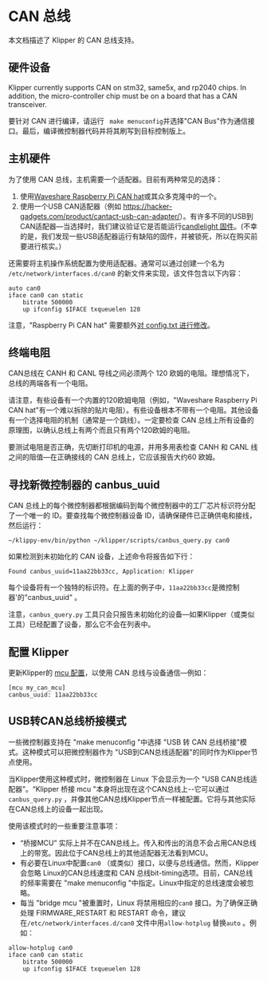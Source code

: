 # CAN 总线

本文档描述了 Klipper 的 CAN 总线支持。

## 硬件设备

Klipper currently supports CAN on stm32, same5x, and rp2040 chips. In addition, the micro-controller chip must be on a board that has a CAN transceiver.

要针对 CAN 进行编译，请运行 ` make menuconfig`并选择"CAN Bus"作为通信接口。最后，编译微控制器代码并将其刷写到目标控制版上。

## 主机硬件

为了使用 CAN 总线，主机需要一个适配器。目前有两种常见的选择：

1. 使用[Waveshare Raspberry Pi CAN hat](https://www.waveshare.com/rs485-can-hat.htm)或其众多克隆中的一个。
1. 使用一个USB CAN适配器（例如 <https://hacker-gadgets.com/product/cantact-usb-can-adapter/>）。有许多不同的USB到CAN适配器—当选择时，我们建议验证它是否能运行[candlelight 固件](https://github.com/candle-usb/candleLight_fw)。(不幸的是，我们发现一些USB适配器运行有缺陷的固件，并被锁死，所以在购买前要进行核实。）

还需要将主机操作系统配置为使用适配器。通常可以通过创建一个名为 `/etc/network/interfaces.d/can0` 的新文件来实现，该文件包含以下内容：

```
auto can0
iface can0 can static
    bitrate 500000
    up ifconfig $IFACE txqueuelen 128
```

注意，"Raspberry Pi CAN hat" 需要额外[对 config.txt 进行修改](https://www.waveshare.com/wiki/RS485_CAN_HAT)。

## 终端电阻

CAN总线在 CANH 和 CANL 导线之间必须两个 120 欧姆的电阻。理想情况下，总线的两端各有一个电阻。

请注意，有些设备有一个内置的120欧姆电阻（例如，"Waveshare Raspberry Pi CAN hat"有一个难以拆除的贴片电阻）。有些设备根本不带有一个电阻。其他设备有一个选择电阻的机制（通常是一个跳线）。一定要检查 CAN 总线上所有设备的原理图，以确认总线上有两个而且只有两个120欧姆的电阻。

要测试电阻是否正确，先切断打印机的电源，并用多用表检查 CANH 和 CANL 线之间的阻值—在正确接线的 CAN 总线上，它应该报告大约60 欧姆。

## 寻找新微控制器的 canbus_uuid

CAN 总线上的每个微控制器都根据编码到每个微控制器中的工厂芯片标识符分配了一个唯一的 ID。要查找每个微控制器设备 ID，请确保硬件已正确供电和接线，然后运行：

```
~/klippy-env/bin/python ~/klipper/scripts/canbus_query.py can0
```

如果检测到未初始化的 CAN 设备，上述命令将报告如下行：

```
Found canbus_uuid=11aa22bb33cc, Application: Klipper
```

每个设备将有一个独特的标识符。在上面的例子中，`11aa22bb33cc`是微控制器'的"canbus_uuid" 。

注意，`canbus_query.py` 工具只会只报告未初始化的设备—如果Klipper（或类似工具）已经配置了设备，那么它不会在列表中。

## 配置 Klipper

更新Klipper的 [mcu 配置](Config_Reference.md#mcu)，以使用 CAN 总线与设备通信—例如：

```
[mcu my_can_mcu]
canbus_uuid: 11aa22bb33cc
```

## USB转CAN总线桥接模式

一些微控制器支持在 "make menuconfig "中选择 "USB 转 CAN 总线桥接"模式。这种模式可以把微控制器作为 "USB到CAN总线适配器"的同时作为Klipper节点使用。

当Klipper使用这种模式时，微控制器在 Linux 下会显示为一个 "USB CAN总线适配器"。“Klipper 桥接 mcu "本身将出现在这个CAN总线上--它可以通过`canbus_query.py` ，并像其他CAN总线Klipper节点一样被配置。它将与其他实际在CAN总线上的设备一起出现。

使用该模式时的一些重要注意事项：

* “桥接MCU” 实际上并不在CAN总线上。传入和传出的消息不会占用CAN总线上的带宽。因此位于CAN总线上的其他适配器无法看到MCU。
* 有必要在Linux中配置`can0` （或类似）接口，以便与总线通信。然而，Klipper 会忽略 Linux的CAN总线速度和 CAN 总线bit-timing选项。目前，CAN总线的频率需要在 "make menuconfig "中指定。Linux中指定的总线速度会被忽略。
* 每当 "bridge mcu "被重置时，Linux 将禁用相应的`can0` 接口。为了确保正确处理 FIRMWARE_RESTART 和 RESTART 命令，建议在`/etc/network/interfaces.d/can0` 文件中用`allow-hotplug` 替换`auto` 。例如：

```
allow-hotplug can0
iface can0 can static
    bitrate 500000
    up ifconfig $IFACE txqueuelen 128
```
